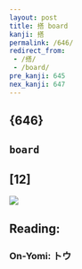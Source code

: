 ```yaml
---
layout: post
title: 搭 board
kanji: 搭
permalink: /646/
redirect_from:
 - /搭/
 - /board/
pre_kanji: 645
nex_kanji: 647
---
```


## {646}

## `board`

## [12]

<div class="stroke"><img src="E690AD.png" /></div>

## Reading:

### On-Yomi: トウ
